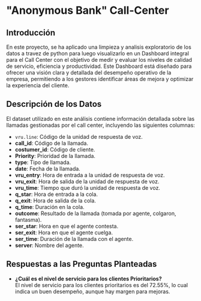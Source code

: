 # "Anonymous Bank" Call-Center

## Introducción

En este proyecto, se ha aplicado una limpieza y analisis exploratorio de los datos a travez de python para luego visualizarlo en un Dashboard integral para el Call Center con el objetivo de medir y evaluar los niveles de calidad de servicio, eficiencia y productividad. Este Dashboard está diseñado para ofrecer una visión clara y detallada del desempeño operativo de la empresa, permitiendo a los gestores identificar áreas de mejora y optimizar la experiencia del cliente.

## Descripción de los Datos

El dataset utilizado en este análisis contiene información detallada sobre las llamadas gestionadas por el call center, incluyendo las siguientes columnas:

- ```vru.line```: Código de la unidad de respuesta de voz.
- **call_id**: Código de la llamada.
- **costumer_id**: Código de cliente.
- **Priority**: Prioridad de la llamada.
- **type**: Tipo de llamada.
- **date**: Fecha de la llamada.
- **vru_entry**: Hora de entrada a la unidad de respuesta de voz.
- **vru_exit**: Hora de salida de la unidad de respuesta de voz.
- **vru_time**: Tiempo que duró la unidad de respuesta de voz.
- **q_star**: Hora de entrada a la cola.
- **q_exit**: Hora de salida de la cola.
- **q_time**: Duración en la cola.
- **outcome**: Resultado de la llamada (tomada por agente, colgaron, fantasma).
- **ser_star**: Hora en que el agente contesta.
- **ser_exit**: Hora en que el agente cuelga.
- **ser_time**: Duración de la llamada con el agente.
- **server**: Nombre del agente.

## Respuestas a las Preguntas Planteadas

- **¿Cuál es el nivel de servicio para los clientes Prioritarios?**  
  El nivel de servicio para los clientes prioritarios es del 72.55%, lo cual indica un buen desempeño, aunque hay margen para mejoras.

